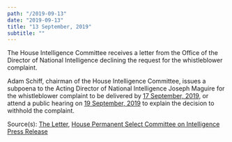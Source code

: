 ```yaml
---
path: "/2019-09-13"
date: "2019-09-13"
title: "13 September, 2019"
subtitle: ""
---
```


The House Intelligence Committee receives a letter from the Office of the Director of National Intelligence declining the request for the whistleblower complaint.

Adam Schiff, chairman of the House Intelligence Committee, issues a subpoena to the Acting Director of National Intelligence Joseph Maguire for the whistleblower complaint to be delivered by [17 September, 2019](#2019-09-17), or attend a public hearing on [19 September, 2019](#2019-09-19) to explain the decision to withhold the complaint.

<span class="sources">

Source(s): [The Letter](https://assets.documentcloud.org/documents/6409559/20190913-Chm-Schiff-Letter-to-Acting-Dni-Re.pdf), [House Permanent Select Committee on Intelligence Press Release](https://intelligence.house.gov/news/documentsingle.aspx?DocumentID=688)

</span>